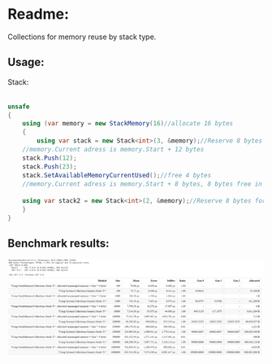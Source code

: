 # Readme:
Collections for memory reuse by stack type.

## Usage:
Stack<T>:
```C#

unsafe
{
    using (var memory = new StackMemory(16)//allocate 16 bytes
    {
        using var stack = new Stack<int>(3, &memory);//Reserve 8 bytes for the stack
	//memory.Current adress is memory.Start + 12 bytes
	stack.Push(12);
	stack.Push(23);
	stack.SetAvailableMemoryCurrentUsed();//free 4 bytes
	//memory.Current adress is memory.Start + 8 bytes, 8 bytes free in memory
		
	using var stack2 = new Stack<int>(2, &memory);//Reserve 8 bytes for the stack2
    }
}

```

## Benchmark results:

![Stack](/BenchmarkResults/stackBench.png)

